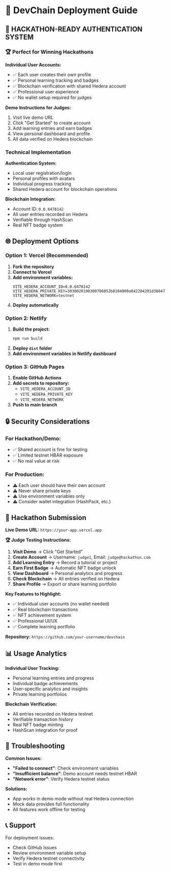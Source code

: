 # 🚀 DevChain Deployment Guide

## 🎯 **HACKATHON-READY AUTHENTICATION SYSTEM**

### **🏆 Perfect for Winning Hackathons**

**Individual User Accounts:**
- ✅ Each user creates their own profile
- ✅ Personal learning tracking and badges
- ✅ Blockchain verification with shared Hedera account
- ✅ Professional user experience
- ✅ No wallet setup required for judges

**Demo Instructions for Judges:**
1. Visit live demo URL
2. Click "Get Started" to create account
3. Add learning entries and earn badges
4. View personal dashboard and profile
5. All data verified on Hedera blockchain

### **Technical Implementation**

**Authentication System:**
- Local user registration/login
- Personal profiles with avatars
- Individual progress tracking
- Shared Hedera account for blockchain operations

**Blockchain Integration:**
- Account ID: `0.0.6478142`
- All user entries recorded on Hedera
- Verifiable through HashScan
- Real NFT badge system

## 🌐 Deployment Options

### **Option 1: Vercel (Recommended)**

1. **Fork the repository**
2. **Connect to Vercel**
3. **Add environment variables:**
   ```
   VITE_HEDERA_ACCOUNT_ID=0.0.6478142
   VITE_HEDERA_PRIVATE_KEY=3030020100300706052b8104000a042204201d38847744d48683b3ce6da76147d482005b4ac992f002ef9b62fcc24e5c1f7e
   VITE_HEDERA_NETWORK=testnet
   ```
4. **Deploy automatically**

### **Option 2: Netlify**

1. **Build the project:**
   ```bash
   npm run build
   ```
2. **Deploy `dist` folder**
3. **Add environment variables in Netlify dashboard**

### **Option 3: GitHub Pages**

1. **Enable GitHub Actions**
2. **Add secrets to repository:**
   - `VITE_HEDERA_ACCOUNT_ID`
   - `VITE_HEDERA_PRIVATE_KEY`
   - `VITE_HEDERA_NETWORK`
3. **Push to main branch**

## 🔒 Security Considerations

### **For Hackathon/Demo:**
- ✅ Shared account is fine for testing
- ✅ Limited testnet HBAR exposure
- ✅ No real value at risk

### **For Production:**
- ⚠️ Each user should have their own account
- ⚠️ Never share private keys
- ⚠️ Use environment variables only
- ⚠️ Consider wallet integration (HashPack, etc.)

## 🎯 Hackathon Submission

**Live Demo URL:** `https://your-app.vercel.app`

**🏆 Judge Testing Instructions:**
1. **Visit Demo** → Click "Get Started"
2. **Create Account** → Username: `judge1`, Email: `judge@hackathon.com`
3. **Add Learning Entry** → Record a tutorial or project
4. **Earn First Badge** → Automatic NFT badge unlock
5. **View Dashboard** → Personal analytics and progress
6. **Check Blockchain** → All entries verified on Hedera
7. **Share Profile** → Export or share learning portfolio

**Key Features to Highlight:**
- ✅ Individual user accounts (no wallet needed)
- ✅ Real blockchain transactions
- ✅ NFT achievement system
- ✅ Professional UI/UX
- ✅ Complete learning portfolio

**Repository:** `https://github.com/your-username/devchain`

## 📊 Usage Analytics

**Individual User Tracking:**
- Personal learning entries and progress
- Individual badge achievements
- User-specific analytics and insights
- Private learning portfolios

**Blockchain Verification:**
- All entries recorded on Hedera testnet
- Verifiable transaction history
- Real NFT badge minting
- HashScan integration for proof

## 🔧 Troubleshooting

**Common Issues:**
- **"Failed to connect"**: Check environment variables
- **"Insufficient balance"**: Demo account needs testnet HBAR
- **"Network error"**: Verify Hedera testnet status

**Solutions:**
- App works in demo mode without real Hedera connection
- Mock data provides full functionality
- All features work offline for testing

## 📞 Support

For deployment issues:
- Check GitHub Issues
- Review environment variable setup
- Verify Hedera testnet connectivity
- Test in demo mode first